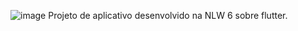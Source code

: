 ![image](https://user-images.githubusercontent.com/73114569/122846148-9c7c6180-d2db-11eb-8669-3a53c75ed2a2.png)
Projeto de aplicativo desenvolvido na NLW 6 sobre flutter.
